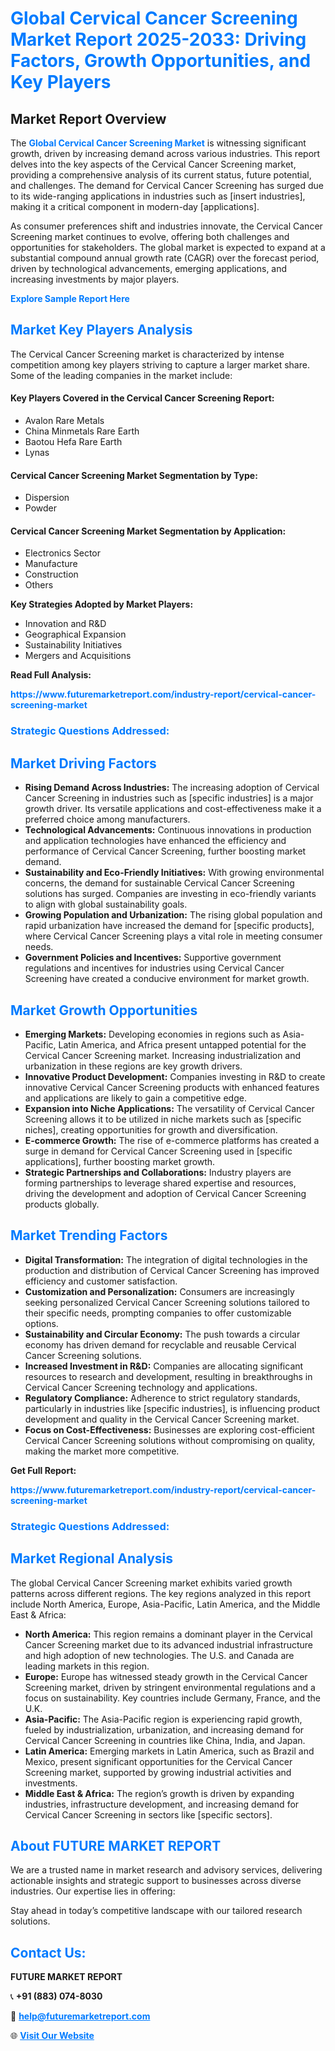 <h1 style="color: #007BFF;">Global Cervical Cancer Screening Market Report 2025-2033: Driving Factors, Growth Opportunities, and Key Players</h1>

<section id="overview">
<h2>Market Report Overview</h2>
<p>The <a href="https://www.futuremarketreport.com/industry-report/cervical-cancer-screening-market" style="color: #007BFF; text-decoration: none;"><strong>Global Cervical Cancer Screening Market</strong></a> is witnessing significant growth, driven by increasing demand across various industries. This report delves into the key aspects of the Cervical Cancer Screening market, providing a comprehensive analysis of its current status, future potential, and challenges. The demand for Cervical Cancer Screening has surged due to its wide-ranging applications in industries such as [insert industries], making it a critical component in modern-day [applications].</p>
<p>As consumer preferences shift and industries innovate, the Cervical Cancer Screening market continues to evolve, offering both challenges and opportunities for stakeholders. The global market is expected to expand at a substantial compound annual growth rate (CAGR) over the forecast period, driven by technological advancements, emerging applications, and increasing investments by major players.</p>
</section>

<section id="overview">
<p><a href="https://www.futuremarketreport.com/request-sample/reportId=34145" style="color: #007BFF; text-decoration: none;"><strong>Explore Sample Report Here</strong></a></p>
</section>

<section id="key-players">
<h2 style="color: #007BFF;">Market Key Players Analysis</h2>
<p>The Cervical Cancer Screening market is characterized by intense competition among key players striving to capture a larger market share. Some of the leading companies in the market include:</p>
<h4>Key Players Covered in the Cervical Cancer Screening Report:</h4>
<ul><li>Avalon Rare Metals</li><li>China Minmetals Rare Earth</li><li>Baotou Hefa Rare Earth</li><li>Lynas</li></ul>
<h4>Cervical Cancer Screening Market Segmentation by Type:</h4>
<ul><li>Dispersion</li><li>Powder</li></ul>

<h4>Cervical Cancer Screening Market Segmentation by Application:</h4>
<ul><li>Electronics Sector</li><li>Manufacture</li><li>Construction</li><li>Others</li></ul>
<p><strong>Key Strategies Adopted by Market Players:</strong></p>
<ul>
<li>Innovation and R&D</li>
<li>Geographical Expansion</li>
<li>Sustainability Initiatives</li>
<li>Mergers and Acquisitions</li>
</ul>
</section>

<section>
<p><strong>Read Full Analysis: </strong></p><a href="https://www.futuremarketreport.com/industry-report/cervical-cancer-screening-market" style="color: #007BFF; text-decoration: none;"><strong>https://www.futuremarketreport.com/industry-report/cervical-cancer-screening-market</strong></a>
<h3 style="color: #007BFF;">Strategic Questions Addressed:</h3>
</section>

<section id="driving-factors">
<h2 style="color: #007BFF;">Market Driving Factors</h2>
<ul>
<li><strong>Rising Demand Across Industries:</strong> The increasing adoption of Cervical Cancer Screening in industries such as [specific industries] is a major growth driver. Its versatile applications and cost-effectiveness make it a preferred choice among manufacturers.</li>
<li><strong>Technological Advancements:</strong> Continuous innovations in production and application technologies have enhanced the efficiency and performance of Cervical Cancer Screening, further boosting market demand.</li>
<li><strong>Sustainability and Eco-Friendly Initiatives:</strong> With growing environmental concerns, the demand for sustainable Cervical Cancer Screening solutions has surged. Companies are investing in eco-friendly variants to align with global sustainability goals.</li>
<li><strong>Growing Population and Urbanization:</strong> The rising global population and rapid urbanization have increased the demand for [specific products], where Cervical Cancer Screening plays a vital role in meeting consumer needs.</li>
<li><strong>Government Policies and Incentives:</strong> Supportive government regulations and incentives for industries using Cervical Cancer Screening have created a conducive environment for market growth.</li>
</ul>
</section>

<section id="growth-opportunities">
<h2 style="color: #007BFF;">Market Growth Opportunities</h2>
<ul>
<li><strong>Emerging Markets:</strong> Developing economies in regions such as Asia-Pacific, Latin America, and Africa present untapped potential for the Cervical Cancer Screening market. Increasing industrialization and urbanization in these regions are key growth drivers.</li>
<li><strong>Innovative Product Development:</strong> Companies investing in R&D to create innovative Cervical Cancer Screening products with enhanced features and applications are likely to gain a competitive edge.</li>
<li><strong>Expansion into Niche Applications:</strong> The versatility of Cervical Cancer Screening allows it to be utilized in niche markets such as [specific niches], creating opportunities for growth and diversification.</li>
<li><strong>E-commerce Growth:</strong> The rise of e-commerce platforms has created a surge in demand for Cervical Cancer Screening used in [specific applications], further boosting market growth.</li>
<li><strong>Strategic Partnerships and Collaborations:</strong> Industry players are forming partnerships to leverage shared expertise and resources, driving the development and adoption of Cervical Cancer Screening products globally.</li>
</ul>
</section>

<section id="trending-factors">
<h2 style="color: #007BFF;">Market Trending Factors</h2>
<ul>
<li><strong>Digital Transformation:</strong> The integration of digital technologies in the production and distribution of Cervical Cancer Screening has improved efficiency and customer satisfaction.</li>
<li><strong>Customization and Personalization:</strong> Consumers are increasingly seeking personalized Cervical Cancer Screening solutions tailored to their specific needs, prompting companies to offer customizable options.</li>
<li><strong>Sustainability and Circular Economy:</strong> The push towards a circular economy has driven demand for recyclable and reusable Cervical Cancer Screening solutions.</li>
<li><strong>Increased Investment in R&D:</strong> Companies are allocating significant resources to research and development, resulting in breakthroughs in Cervical Cancer Screening technology and applications.</li>
<li><strong>Regulatory Compliance:</strong> Adherence to strict regulatory standards, particularly in industries like [specific industries], is influencing product development and quality in the Cervical Cancer Screening market.</li>
<li><strong>Focus on Cost-Effectiveness:</strong> Businesses are exploring cost-efficient Cervical Cancer Screening solutions without compromising on quality, making the market more competitive.</li>
</ul>
</section>

<section>
<p><strong>Get Full Report: </strong></p><a href="https://www.futuremarketreport.com/industry-report/cervical-cancer-screening-market" style="color: #007BFF; text-decoration: none;"><strong>https://www.futuremarketreport.com/industry-report/cervical-cancer-screening-market</strong></a>
<h3 style="color: #007BFF;">Strategic Questions Addressed:</h3>
</section>


<section id="regional-analysis">
<h2 style="color: #007BFF;">Market Regional Analysis</h2>
<p>The global Cervical Cancer Screening market exhibits varied growth patterns across different regions. The key regions analyzed in this report include North America, Europe, Asia-Pacific, Latin America, and the Middle East & Africa:</p>
<ul>
<li><strong>North America:</strong> This region remains a dominant player in the Cervical Cancer Screening market due to its advanced industrial infrastructure and high adoption of new technologies. The U.S. and Canada are leading markets in this region.</li>
<li><strong>Europe:</strong> Europe has witnessed steady growth in the Cervical Cancer Screening market, driven by stringent environmental regulations and a focus on sustainability. Key countries include Germany, France, and the U.K.</li>
<li><strong>Asia-Pacific:</strong> The Asia-Pacific region is experiencing rapid growth, fueled by industrialization, urbanization, and increasing demand for Cervical Cancer Screening in countries like China, India, and Japan.</li>
<li><strong>Latin America:</strong> Emerging markets in Latin America, such as Brazil and Mexico, present significant opportunities for the Cervical Cancer Screening market, supported by growing industrial activities and investments.</li>
<li><strong>Middle East & Africa:</strong> The region’s growth is driven by expanding industries, infrastructure development, and increasing demand for Cervical Cancer Screening in sectors like [specific sectors].</li>
</ul>
</section>

<footer>
<h2 style="color: #007BFF;">About FUTURE MARKET REPORT</h2>
<p>We are a trusted name in market research and advisory services, delivering actionable insights and strategic support to businesses across diverse industries. Our expertise lies in offering:</p>

<p>Stay ahead in today’s competitive landscape with our tailored research solutions.</p>

<h2 style="color: #007BFF;">Contact Us:</h2>
<p><strong>FUTURE MARKET REPORT</strong></p>
<p>📞 <strong>+91 (883) 074-8030</strong></p>
<p>📧 <strong><a href="mailto:help@futuremarketreport.com" style="color: #007BFF;">help@futuremarketreport.com</a></strong></p>
<p>🌐 <strong><a href="https://www.futuremarketreport.com/" style="color: #007BFF;">Visit Our Website</a></strong></p>
</footer>